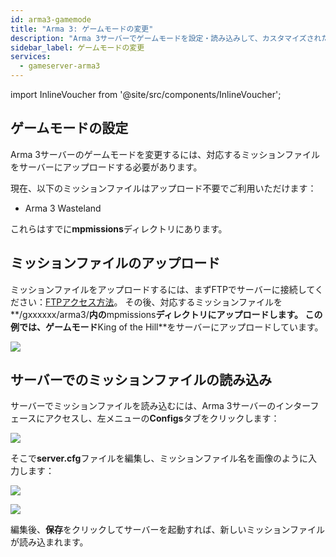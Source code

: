 ```yaml
---
id: arma3-gamemode
title: "Arma 3: ゲームモードの変更"
description: "Arma 3サーバーでゲームモードを設定・読み込みして、カスタマイズされたプレイ体験を楽しもう → 今すぐチェック"
sidebar_label: ゲームモードの変更
services:
  - gameserver-arma3
---
```


import InlineVoucher from '@site/src/components/InlineVoucher';

## ゲームモードの設定

Arma 3サーバーのゲームモードを変更するには、対応するミッションファイルをサーバーにアップロードする必要があります。

現在、以下のミッションファイルはアップロード不要でご利用いただけます：

- Arma 3 Wasteland

これらはすでに**mpmissions**ディレクトリにあります。

<InlineVoucher />

## ミッションファイルのアップロード

ミッションファイルをアップロードするには、まずFTPでサーバーに接続してください：[FTPアクセス方法](gameserver-ftpaccess.md)。
その後、対応するミッションファイルを**/gxxxxxx/arma3/**内の**mpmissions**ディレクトリにアップロードします。
この例では、ゲームモード**King of the Hill**をサーバーにアップロードしています。

![](https://screensaver01.zap-hosting.com/index.php/s/rDS7DsEfQskZ9Y3/preview)


## サーバーでのミッションファイルの読み込み

サーバーでミッションファイルを読み込むには、Arma 3サーバーのインターフェースにアクセスし、左メニューの**Configs**タブをクリックします：

![](https://screensaver01.zap-hosting.com/index.php/s/dxDWHiFJy5e4qYq/preview)

そこで**server.cfg**ファイルを編集し、ミッションファイル名を画像のように入力します：

![](https://screensaver01.zap-hosting.com/index.php/s/7JQED8wC9WGBdYB/preview)

![](https://screensaver01.zap-hosting.com/index.php/s/7jtRK3YRD7wWiij/preview)

編集後、**保存**をクリックしてサーバーを起動すれば、新しいミッションファイルが読み込まれます。

<InlineVoucher />